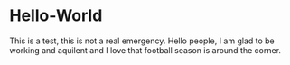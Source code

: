 # Hello-World
This is a test, this is not a real emergency.
Hello people, I am glad to be working and aquilent and I love that football season is around the corner. 
